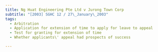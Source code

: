 ```yaml
---
title: Ng Huat Engineering Pte Ltd v Jurong Town Corp 
subtitle: "[2003] SGHC 12 / 27\_January\_2003"
tags:
  - Arbitration
  - Application for extension of time to apply for leave to appeal
  - Test for granting for extension of time
  - Whether applicants\' appeal had prospects of success

---
```


